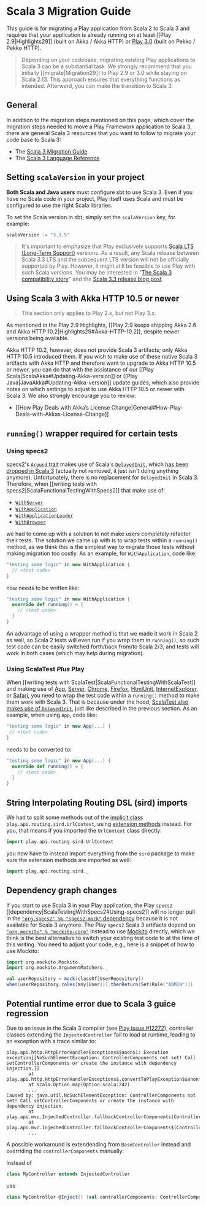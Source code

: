 <!--- Copyright (C) from 2022 The Play Framework Contributors <https://github.com/playframework>, 2011-2021 Lightbend Inc. <https://www.lightbend.com> -->

# Scala 3 Migration Guide

This guide is for migrating a Play application from Scala 2 to Scala 3 and requires that your application is already running on at least [[Play 2.9|Highlights29]] (built on Akka / Akka HTTP) or [Play 3.0](https://www.playframework.com/documentation/latest/Highlights30) (built on Pekko / Pekko HTTP).

> Depending on your codebase, migrating existing Play applications to Scala 3 can be a substantial task. We strongly recommend that you initially [[migrate|Migration29]] to Play 2.9 or 3.0 while staying on Scala 2.13. This approach ensures that everything functions as intended. Afterward, you can make the transition to Scala 3.

## General

In addition to the migration steps mentioned on this page, which cover the migration steps needed to move a Play Framework application to Scala 3, there are general Scala 3 resources that you want to follow to migrate your code base to Scala 3:

- The [Scala 3 Migration Guide](https://docs.scala-lang.org/scala3/guides/migration/compatibility-intro.html)
- The [Scala 3 Language Reference](https://docs.scala-lang.org/scala3/reference/)

## Setting `scalaVersion` in your project

**Both Scala and Java users** must configure sbt to use Scala 3. Even if you have no Scala code in your project, Play itself uses Scala and must be configured to use the right Scala libraries.

To set the Scala version in sbt, simply set the `scalaVersion` key, for example:

```scala
scalaVersion := "3.3.5"
```

> It's important to emphasize that Play exclusively supports [Scala LTS (Long-Term Support)](https://www.scala-lang.org/blog/2022/08/17/long-term-compatibility-plans.html) versions. As a result, any Scala release between Scala 3.3 LTS and the subsequent LTS version will not be officially supported by Play. However, it might still be feasible to use Play with such Scala versions. You may be interested in "[The Scala 3 compatibility story](https://virtuslab.com/blog/the-scala-3-compatibility-story/)" and the [Scala 3.3 release blog post](https://scala-lang.org/blog/2023/05/30/scala-3.3.0-released.html).

## Using Scala 3 with Akka HTTP 10.5 or newer

> This section only applies to Play 2.x, but not Play 3.x.

As mentioned in the Play 2.9 Highlights, [[Play 2.9 keeps shipping Akka 2.6 and Akka HTTP 10.2|Highlights29#Akka-HTTP-10.2]], despite newer versions being available.

Akka HTTP 10.2, however, does not provide Scala 3 artifacts; only Akka HTTP 10.5 introduced them. If you wish to make use of these native Scala 3 artifacts with Akka HTTP and therefore want to upgrade to Akka HTTP 10.5 or newer, you can do that with the assistance of our [[Play Scala|ScalaAkka#Updating-Akka-version]] or [[Play Java|JavaAkka#Updating-Akka-version]] update guides, which also provide notes on which settings to adjust to use Akka HTTP 10.5 or newer with Scala 3. We also strongly encourage you to review:

- [[How Play Deals with Akka’s License Change|General#How-Play-Deals-with-Akkas-License-Change]]

## `running()` wrapper required for certain tests

### Using specs2

specs2's [`Around` trait](https://github.com/etorreborre/specs2/blob/SPECS2-4.20.2/core/shared/src/main/scala/org/specs2/mutable/Around.scala) makes use of Scala's [`DelayedInit`](https://www.scala-lang.org/api/current/scala/DelayedInit.html), which [has been dropped in Scala 3](https://docs.scala-lang.org/scala3/reference/dropped-features/delayed-init.html) (actually not removed, it just isn't doing anything anymore). Unfortunately, there is no replacement for `DelayedInit` in Scala 3. Therefore, when [[writing tests with specs2|ScalaFunctionalTestingWithSpecs2]] that make use of:

- [`WithServer`](api/scala/play/api/test/WithServer.html)
- [`WithApplication`](api/scala/play/api/test/WithApplication.html)
- [`WithApplicationLoader`](api/scala/play/api/test/WithApplicationLoader.html)
- [`WithBrowser`](api/scala/play/api/test/WithBrowser.html)

we had to come up with a solution to not make users completely refactor their tests. The solution we came up with is to wrap tests within a `running()` method, as we think this is the simplest way to migrate those tests without making migration too costly. As an example, for `WithApplication`, code like:

```scala
"testing some logic" in new WithApplication {
  // <test code>
}
```

now needs to be written like:

```scala
"testing some logic" in new WithApplication {
  override def running() = {
    // <test code>
  }
}
```

An advantage of using a wrapper method is that we made it work in Scala 2 as well, so Scala 2 tests will even run if you wrap them in `running()`, so such test code can be easily switched forth/back from/to Scala 2/3, and tests will work in both cases (which may help during migration).

### Using ScalaTest _Plus_ Play

When [[writing tests with ScalaTest|ScalaFunctionalTestingWithScalaTest]] and making use of [App](https://www.playframework.com/documentation/latest/api/scala/org/scalatestplus/play/MixedFixtures$App.html), [Server](https://www.playframework.com/documentation/latest/api/scala/org/scalatestplus/play/MixedFixtures$Server.html), [Chrome](https://www.playframework.com/documentation/latest/api/scala/org/scalatestplus/play/MixedFixtures$Chrome.html), [Firefox](https://www.playframework.com/documentation/latest/api/scala/org/scalatestplus/play/MixedFixtures$Firefox.html), [HtmlUnit](https://www.playframework.com/documentation/latest/api/scala/org/scalatestplus/play/MixedFixtures$HtmlUnit.html), [InternetExplorer](https://www.playframework.com/documentation/latest/api/scala/org/scalatestplus/play/MixedFixtures$InternetExplorer.html), or [Safari](https://www.playframework.com/documentation/latest/api/scala/org/scalatestplus/play/MixedFixtures$Safari.html), you need to wrap the test code within a `running()` method to make them work with Scala 3. That is because under the hood, [ScalaTest also makes use of `DelayedInit`](https://github.com/scalatest/scalatest/pull/2228), just like described in the previous section. As an example, when using `App`, code like:

```scala
"testing some logic" in new App(...) {
 // <test code>
}
```

needs to be converted to:

```scala
"testing some logic" in new App(...) {
  override def running() = {
    // <test code>
  }
}
```

## String Interpolating Routing DSL (sird) imports

We had to split some methods out of the [implicit class](https://docs.scala-lang.org/overviews/core/implicit-classes.html) `play.api.routing.sird.UrlContext`, using [extension methods](https://docs.scala-lang.org/scala3/book/ca-extension-methods.html) instead.
For you, that means if you imported the `UrlContext` class directly:

```scala
import play.api.routing.sird.UrlContext
```

you now have to instead import everything from the `sird` package to make sure the extension methods are imported as well:

```scala
import play.api.routing.sird._
```

## Dependency graph changes

If you start to use Scala 3 in your Play application, the Play `specs2` [[dependency|ScalaTestingWithSpecs2#Using-specs2]] will no longer pull in the [`"org.specs2" %% "specs2-mock"` dependency](https://mvnrepository.com/artifact/org.specs2/specs2-mock) because it is not available for Scala 3 anymore. The Play `specs2` Scala 3 artifacts depend on [`"org.mockito" % "mockito-core"`](https://mvnrepository.com/artifact/org.mockito/mockito-core) instead to use [Mockito](https://github.com/mockito/mockito) directly, which we think is the best alternative to switch your existing test code to at the time of this writing.
You need to adjust your code, e.g., here is a snippet of how to use Mockito:

```scala
import org.mockito.Mockito._
import org.mockito.ArgumentMatchers._

val userRepository = mock(classOf[UserRepository])
when(userRepository.roles(any[User])).thenReturn(Set(Role("ADMIN")))
```

## Potential runtime error due to Scala 3 guice regression

Due to an issue in the Scala 3 compiler (see [Play issue #12272](https://github.com/playframework/playframework/issues/12272)), controller classes extending the `InjectedController` fail to load at runtime, leading to an exception with a trace similar to:

```
play.api.http.HttpErrorHandlerExceptions$$anon$1: Execution exception[[NoSuchElementException: ControllerComponents not set! Call setControllerComponents or create the instance with dependency injection.]]
        at play.api.http.HttpErrorHandlerExceptions$.convertToPlayException$$anonfun$2(HttpErrorHandler.scala:405)
        at scala.Option.map(Option.scala:242)
        ...
Caused by: java.util.NoSuchElementException: ControllerComponents not set! Call setControllerComponents or create the instance with dependency injection.
        at play.api.mvc.InjectedController.fallbackControllerComponents(Controller.scala:202)
        at play.api.mvc.InjectedController.fallbackControllerComponents$(Controller.scala:182)
        ...
```

A possible workaround is extendending from `BaseController` instead and overriding the `controllerComponents` manually:

Instead of

```scala
class MyController extends InjectedController
```

use

```scala
class MyController @Inject() (val controllerComponents: ControllerComponents) extends BaseController
```
